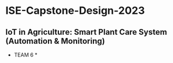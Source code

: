 # ISE-Capstone-Design-2023
##  IoT in Agriculture: Smart Plant Care System (Automation & Monitoring)
* TEAM 6 *
